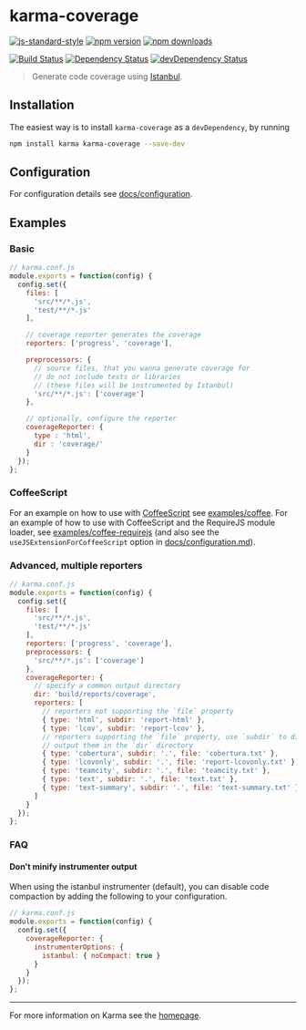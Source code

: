 # karma-coverage

[![js-standard-style](https://img.shields.io/badge/code%20style-standard-brightgreen.svg?style=flat-square)](https://github.com/karma-runner/karma-coverage)
 [![npm version](https://img.shields.io/npm/v/karma-coverage.svg?style=flat-square)](https://www.npmjs.com/package/karma-coverage) [![npm downloads](https://img.shields.io/npm/dm/karma-coverage.svg?style=flat-square)](https://www.npmjs.com/package/karma-coverage)

[![Build Status](https://img.shields.io/travis/karma-runner/karma-coverage/master.svg?style=flat-square)](https://travis-ci.org/karma-runner/karma-coverage) [![Dependency Status](https://img.shields.io/david/karma-runner/karma-coverage.svg?style=flat-square)](https://david-dm.org/karma-runner/karma-coverage) [![devDependency Status](https://img.shields.io/david/dev/karma-runner/karma-coverage.svg?style=flat-square)](https://david-dm.org/karma-runner/karma-coverage#info=devDependencies)

> Generate code coverage using [Istanbul](https://github.com/gotwarlost/istanbul).

## Installation

The easiest way is to install `karma-coverage` as a `devDependency`,
by running

```bash
npm install karma karma-coverage --save-dev
```

## Configuration

For configuration details see [docs/configuration](docs/configuration.md).

## Examples

### Basic

```javascript
// karma.conf.js
module.exports = function(config) {
  config.set({
    files: [
      'src/**/*.js',
      'test/**/*.js'
    ],

    // coverage reporter generates the coverage
    reporters: ['progress', 'coverage'],

    preprocessors: {
      // source files, that you wanna generate coverage for
      // do not include tests or libraries
      // (these files will be instrumented by Istanbul)
      'src/**/*.js': ['coverage']
    },

    // optionally, configure the reporter
    coverageReporter: {
      type : 'html',
      dir : 'coverage/'
    }
  });
};
```
### CoffeeScript

For an example on how to use with [CoffeeScript](http://coffeescript.org/)
see [examples/coffee](examples/coffee). For an example of how to use with
CoffeeScript and the RequireJS module loader, see
[examples/coffee-requirejs](examples/coffee-requirejs) (and also see
the `useJSExtensionForCoffeeScript` option in
[docs/configuration.md](docs/configuration.md)).

### Advanced, multiple reporters

```javascript
// karma.conf.js
module.exports = function(config) {
  config.set({
    files: [
      'src/**/*.js',
      'test/**/*.js'
    ],
    reporters: ['progress', 'coverage'],
    preprocessors: {
      'src/**/*.js': ['coverage']
    },
    coverageReporter: {
      // specify a common output directory
      dir: 'build/reports/coverage',
      reporters: [
        // reporters not supporting the `file` property
        { type: 'html', subdir: 'report-html' },
        { type: 'lcov', subdir: 'report-lcov' },
        // reporters supporting the `file` property, use `subdir` to directly
        // output them in the `dir` directory
        { type: 'cobertura', subdir: '.', file: 'cobertura.txt' },
        { type: 'lcovonly', subdir: '.', file: 'report-lcovonly.txt' },
        { type: 'teamcity', subdir: '.', file: 'teamcity.txt' },
        { type: 'text', subdir: '.', file: 'text.txt' },
        { type: 'text-summary', subdir: '.', file: 'text-summary.txt' },
      ]
    }
  });
};
```

### FAQ

#### Don't minify instrumenter output

When using the istanbul instrumenter (default), you can disable code compaction by adding the following to your configuration.

```javascript
// karma.conf.js
module.exports = function(config) {
  config.set({
    coverageReporter: {
      instrumenterOptions: {
        istanbul: { noCompact: true }
      }
    }
  });
};
```

----

For more information on Karma see the [homepage].


[homepage]: http://karma-runner.github.com
[Istanbul]: https://github.com/gotwarlost/istanbul

